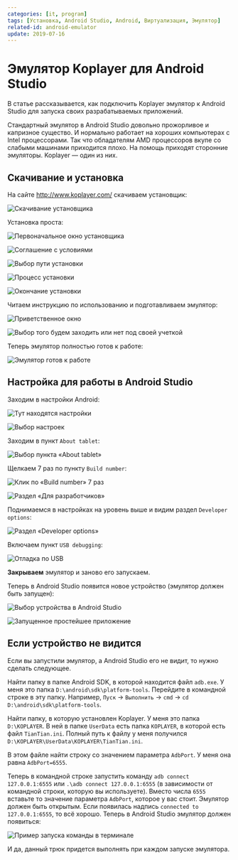 ```yaml
---
categories: [it, program]
tags: [Установка, Android Studio, Android, Виртуализация, Эмулятор]
related-id: android-emulator
update: 2019-07-16
---
```


# Эмулятор Koplayer для Android Studio

В статье рассказывается, как подключить Koplayer эмулятор к Android Studio для запуска своих разрабатываемых приложений.

Стандартный эмулятор в Android Studio довольно прожорливое и капризное существо. И нормально работает на хороших компьютерах с Intel процессорами. Так что обладателям AMD процессоров вкупе со слабыми машинами приходится плохо. На помощь приходят сторонние эмуляторы. Koplayer — один из них.

## Скачивание и установка

На сайте <http://www.koplayer.com/> скачиваем установщик:

![Скачивание установщика](img/download.png)

Установка проста:

![Первоначальное окно установщика](img/install_01.png)

![Соглашение с условиями](img/install_02.png)

![Выбор пути установки](img/install_03.png)

![Процесс установки](img/install_04.png)

![Окончание установки](img/install_05.png)

Читаем инструкцию по использованию и подготавливаем эмулятор:

![Приветственное окно](img/install_06.png)

![Выбор того будем заходить или нет под своей учеткой](img/install_07.png)

Теперь эмулятор полностью готов к работе:

![Эмулятор готов к работе](img/koplayer.png)

## Настройка для работы в Android Studio

Заходим в настройки Android:

![Тут находятся настройки](img/settings_01.png)

![Выбор настроек](img/settings_02.png)

Заходим в пункт `About tablet`:

![Выбор пункта «About tablet»](img/settings_03.png)

Щелкаем 7 раз по пункту `Build number`:

![Клик по «Build number» 7 раз](img/settings_04.png)

![Раздел «Для разработчиков»](img/settings_05.png)

Поднимаемся в настройках на уровень выше и видим раздел `Developer options`:

![Раздел «Developer options»](img/settings_06.png)

Включаем пункт `USB debugging`:

![Отладка по USB](img/settings_07.png)

**Закрываем** эмулятор и заново его запускаем.

Теперь в Android Studio появится новое устройство (эмулятор должен быть запущен):

![Выбор устройства в Android Studio](img/run_01.png)

![Запущенное простейшее приложение](img/run_02.png)

## Если устройство не видится

Если вы запустили эмулятор, а Android Studio его не видит, то нужно сделать следующее.

Найти папку в папке Android SDK, в которой находится файл `adb.exe`. У меня это папка `D:\android\sdk\platform-tools`. Перейдите в командной строке в эту папку. Например, `Пуск` → `Выполнить` → `cmd` → `cd D:\android\sdk\platform-tools`.

Найти папку, в которую установлен Koplayer. У меня это папка `D:\KOPLAYER`. В ней в папке `UserData` есть папка `KOPLAYER`, в которой есть файл `TianTian.ini`. Полный путь к файлу у меня получился `D:\KOPLAYER\UserData\KOPLAYER\TianTian.ini`.

В этом файле найти строку со значением параметра `AdbPort`. У меня она равна `AdbPort=6555`.

Теперь в командной строке запустить команду `adb connect 127.0.0.1:6555` или `.\adb connect 127.0.0.1:6555` (в зависимости от командной строки, которую вы используете). Вместо числа `6555` вставьте то значение параметра `AdbPort`, которое у вас стоит. Эмулятор должен быть открытым. Если появилась надпись `connected to 127.0.0.1:6555`, то всё хорошо. Теперь в Android Studio эмулятор должен появиться:

![Пример запуска команды в терминале](img/fix.png)

И да, данный трюк придется выполнять при каждом запуске эмулятора.
